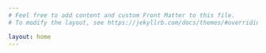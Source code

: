 ```yaml
---
# Feel free to add content and custom Front Matter to this file.
# To modify the layout, see https://jekyllrb.com/docs/themes/#overriding-theme-defaults

layout: home
---
```


<!---
{% for post in site.posts %}
<article>
    <h2 class="post-title p-name">
        <a href="{{ post.url }}">
            {{ post.title }}
        </a>
    </h2>
    <p class="post_meta">
        <time class="dt-published" datetime="{{ post.date | date: "%Y-%m-%d" }}">
            {{ post.date | date_to_long_string }}
        </time>
    </p>
    {{ post.content }}
</article>
{% endfor %}
--->